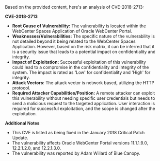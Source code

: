 Based on the provided content, here's an analysis of CVE-2018-2713:

**CVE-2018-2713**

*   **Root Cause of Vulnerability:** The vulnerability is located within the WebCenter Spaces Application of Oracle WebCenter Portal.
*   **Weaknesses/Vulnerabilities:** The specific nature of the vulnerability is not detailed beyond it being related to the WebCenter Spaces Application. However, based on the risk matrix, it can be inferred that it is a security issue that leads to a potential impact on confidentiality and integrity.
*  **Impact of Exploitation:** Successful exploitation of this vulnerability could lead to a compromise in the confidentiality and integrity of the system. The impact is rated as 'Low' for confidentiality and 'High' for integrity.
*   **Attack Vectors:** The attack vector is network based, utilizing the HTTP protocol.
*   **Required Attacker Capabilities/Position:** A remote attacker can exploit this vulnerability without needing specific user credentials but needs to send a malicious request to the targeted application. User interaction is required for successful exploitation, and the scope is changed after the exploitation.

**Additional Notes**
* This CVE is listed as being fixed in the January 2018 Critical Patch Update.
* The vulnerability affects Oracle WebCenter Portal versions 11.1.1.9.0, 12.2.1.2.0, and 12.2.1.3.0.
* The vulnerability was reported by Adam Willard of Blue Canopy.